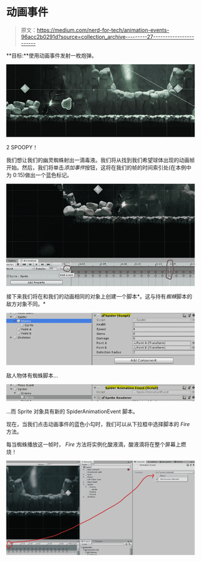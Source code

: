 # 动画事件

> 原文：<https://medium.com/nerd-for-tech/animation-events-96acc2b0291d?source=collection_archive---------27----------------------->

**目标:**使用动画事件发射一枚炮弹。

![](img/199915374cde80356a785b993a74d2fd.png)

2 SPOOPY！

我们想让我们的幽灵蜘蛛射出一滴毒液。我们将从找到我们希望球体出现的动画帧开始。然后，我们将单击*添加事件*按钮，这将在我们的帧的时间索引处(在本例中为 0:15)做出一个蓝色标记。

![](img/3918956b5f026948ff31e7f92e2dc06c.png)

接下来我们将在和我们的动画相同的对象上创建一个脚本*。这与持有*蜘蛛*脚本的敌方对象不同。*

![](img/b32dd848607e9bfa8d9eb44eb4b04d09.png)

敌人物体有蜘蛛脚本…

![](img/16fe7df9a2995c1d0a8f2f1c757e90ac.png)

…而 Sprite 对象具有新的 SpiderAnimationEvent 脚本。

现在，当我们点击动画事件的蓝色小勾时，我们可以从下拉框中选择脚本的 *Fire* 方法。

每当蜘蛛播放这一帧时， *Fire* 方法将实例化酸液滴，酸液滴将在整个屏幕上燃烧！

![](img/db87efef6c0bee40cf368898aa6d58d2.png)